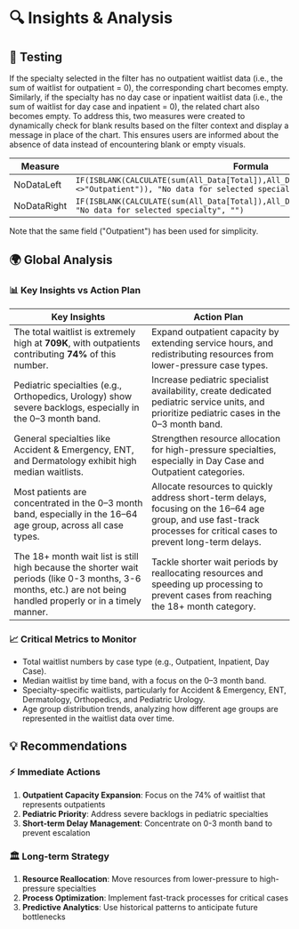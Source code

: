 # 🔍 Insights & Analysis

## 🧪 Testing

If the specialty selected in the filter has no outpatient waitlist data (i.e., the sum of waitlist for outpatient = 0), the corresponding chart becomes empty. Similarly, if the specialty has no day case or inpatient waitlist data (i.e., the sum of waitlist for day case and inpatient = 0), the related chart also becomes empty. To address this, two measures were created to dynamically check for blank results based on the filter context and display a message in place of the chart. This ensures users are informed about the absence of data instead of encountering blank or empty visuals.

| **Measure** | **Formula** |
|-------------|-------------|
| NoDataLeft | `IF(ISBLANK(CALCULATE(sum(All_Data[Total]),All_Data[Case_Type]<>"Outpatient")), "No data for selected specialty", "")` |
| NoDataRight | `IF(ISBLANK(CALCULATE(sum(All_Data[Total]),All_Data[Case_Type]="Outpatient")), "No data for selected specialty", "")` |

Note that the same field ("Outpatient") has been used for simplicity.

## 🌍 Global Analysis

### 📊 Key Insights vs Action Plan

| **Key Insights** | **Action Plan** |
|------------------|-----------------|
| The total waitlist is extremely high at **709K**, with outpatients contributing **74%** of this number. | Expand outpatient capacity by extending service hours, and redistributing resources from lower-pressure case types. |
| Pediatric specialties (e.g., Orthopedics, Urology) show severe backlogs, especially in the 0–3 month band. | Increase pediatric specialist availability, create dedicated pediatric service units, and prioritize pediatric cases in the 0–3 month band. |
| General specialties like Accident & Emergency, ENT, and Dermatology exhibit high median waitlists. | Strengthen resource allocation for high-pressure specialties, especially in Day Case and Outpatient categories. |
| Most patients are concentrated in the 0–3 month band, especially in the 16–64 age group, across all case types. | Allocate resources to quickly address short-term delays, focusing on the 16–64 age group, and use fast-track processes for critical cases to prevent long-term delays. |
| The 18+ month wait list is still high because the shorter wait periods (like 0-3 months, 3-6 months, etc.) are not being handled properly or in a timely manner. | Tackle shorter wait periods by reallocating resources and speeding up processing to prevent cases from reaching the 18+ month category. |

### 📈 Critical Metrics to Monitor

- Total waitlist numbers by case type (e.g., Outpatient, Inpatient, Day Case).
- Median waitlist by time band, with a focus on the 0–3 month band.
- Specialty-specific waitlists, particularly for Accident & Emergency, ENT, Dermatology, Orthopedics, and Pediatric Urology.
- Age group distribution trends, analyzing how different age groups are represented in the waitlist data over time.

## 💡 Recommendations

### ⚡ Immediate Actions

1. **Outpatient Capacity Expansion**: Focus on the 74% of waitlist that represents outpatients
2. **Pediatric Priority**: Address severe backlogs in pediatric specialties
3. **Short-term Delay Management**: Concentrate on 0-3 month band to prevent escalation

### 🏛️ Long-term Strategy

1. **Resource Reallocation**: Move resources from lower-pressure to high-pressure specialties
2. **Process Optimization**: Implement fast-track processes for critical cases
3. **Predictive Analytics**: Use historical patterns to anticipate future bottlenecks
